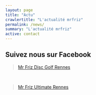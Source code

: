 ```yaml
---
layout: page
title: "Actu"
crawlertitle: "L'actualité mrfriz"
permalink: /news/
summary: "L'actualité mrfriz"
active: contact
---
```



## Suivez nous sur Facebook

<div class="fb-page" data-href="https://www.facebook.com/Mr-Friz-Disc-Golf-Rennes-347602635615270/" data-tabs="timeline" data-width="500" data-height="500" data-small-header="true" data-adapt-container-width="true" data-hide-cover="false" data-show-facepile="true"><blockquote cite="https://www.facebook.com/Mr-Friz-Disc-Golf-Rennes-347602635615270/" class="fb-xfbml-parse-ignore"><a href="https://www.facebook.com/Mr-Friz-Disc-Golf-Rennes-347602635615270/">Mr Friz Disc Golf Rennes</a></blockquote></div>

<br />

<div class="fb-page" data-href="https://www.facebook.com/Mr-Friz-Ultimate-Rennes-170654506285164/" data-tabs="timeline" data-width="500" data-height="500" data-small-header="true" data-adapt-container-width="true" data-hide-cover="false" data-show-facepile="true"><blockquote cite="https://www.facebook.com/Mr-Friz-Ultimate-Rennes-170654506285164/" class="fb-xfbml-parse-ignore"><a href="https://www.facebook.com/Mr-Friz-Ultimate-Rennes-170654506285164/">Mr Friz Ultimate Rennes</a></blockquote></div>
